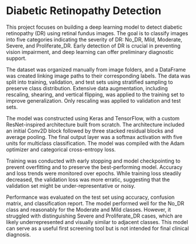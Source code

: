 # Diabetic Retinopathy Detection

This project focuses on building a deep learning model to detect diabetic retinopathy (DR) using retinal fundus images. The goal is to classify images into five categories indicating the severity of DR: No_DR, Mild, Moderate, Severe, and Proliferate_DR. Early detection of DR is crucial in preventing vision impairment, and deep learning can offer preliminary diagnostic support.

The dataset was organized manually from image folders, and a DataFrame was created linking image paths to their corresponding labels. The data was split into training, validation, and test sets using stratified sampling to preserve class distribution. Extensive data augmentation, including rescaling, shearing, and vertical flipping, was applied to the training set to improve generalization. Only rescaling was applied to validation and test sets.

The model was constructed using Keras and TensorFlow, with a custom ResNet-inspired architecture built from scratch. The architecture included an initial Conv2D block followed by three stacked residual blocks and average pooling. The final output layer was a softmax activation with five units for multiclass classification. The model was compiled with the Adam optimizer and categorical cross-entropy loss.

Training was conducted with early stopping and model checkpointing to prevent overfitting and to preserve the best-performing model. Accuracy and loss trends were monitored over epochs. While training loss steadily decreased, the validation loss was more erratic, suggesting that the validation set might be under-representative or noisy.

Performance was evaluated on the test set using accuracy, confusion matrix, and classification report. The model performed well for the No_DR class and reasonably for the Moderate and Mild classes. However, it struggled with distinguishing Severe and Proliferate_DR cases, which are likely underrepresented and visually similar to adjacent classes. This model can serve as a useful first screening tool but is not intended for final clinical diagnosis.

